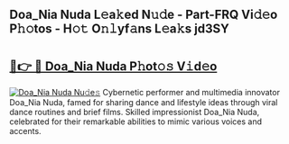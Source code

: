 ## Doa_Nia Nuda L𝚎a𝚔ed N𝚞𝚍e - Part-FRQ Vi𝚍𝚎o P𝚑𝚘tos - H𝚘𝚝 O𝚗𝚕yf𝚊ns L𝚎a𝚔s jd3SY

# <h2><a href="http://kf2ocx.oniu.top/?m=Doa_Nia+Nuda">🔗👉 🔴 Doa_Nia Nuda P𝚑ot𝚘𝚜 V𝚒d𝚎o</a></h2>

[![Doa_Nia Nuda Nu𝚍e𝚜](https://i.imgur.com/0qMVB7G.gif)](http://kf2ocx.oniu.top/?m=Doa_Nia+Nuda)
Cybernetic performer and multimedia innovator Doa_Nia Nuda, famed for sharing dance and lifestyle ideas through viral dance routines and brief films. Skilled impressionist Doa_Nia Nuda, celebrated for their remarkable abilities to mimic various voices and accents.  
